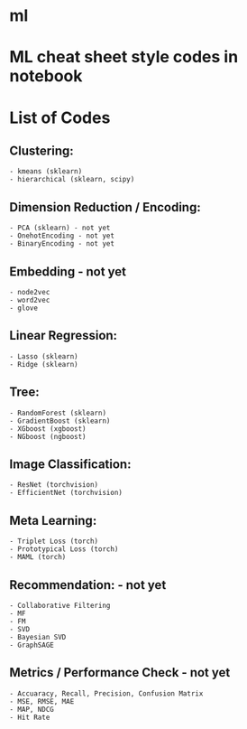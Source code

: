 # ml
# ML cheat sheet style codes in notebook

# List of Codes 

## Clustering:
    - kmeans (sklearn)
    - hierarchical (sklearn, scipy)

## Dimension Reduction / Encoding:
    - PCA (sklearn) - not yet
    - OnehotEncoding - not yet
    - BinaryEncoding - not yet

## Embedding - not yet
    - node2vec
    - word2vec
    - glove

## Linear Regression:
    - Lasso (sklearn)
    - Ridge (sklearn)

## Tree:
    - RandomForest (sklearn)
    - GradientBoost (sklearn)
    - XGboost (xgboost)
    - NGboost (ngboost)

## Image Classification:
    - ResNet (torchvision)
    - EfficientNet (torchvision)

## Meta Learning:
    - Triplet Loss (torch)
    - Prototypical Loss (torch)
    - MAML (torch)

## Recommendation: - not yet
    - Collaborative Filtering
    - MF
    - FM
    - SVD
    - Bayesian SVD
    - GraphSAGE

## Metrics / Performance Check - not yet
    - Accuaracy, Recall, Precision, Confusion Matrix
    - MSE, RMSE, MAE
    - MAP, NDCG
    - Hit Rate